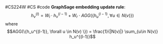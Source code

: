 #CS224W #CS #code
**GraphSage embedding update rule**:
$$h_v^{(l)} = W_l\cdot h_v^{(l-1)} + W_r \cdot AGG(\{h_u^{(l-1)}, \forall u \in N(v) \})$$
where
$$AGG(\{h_u^{(l-1)}, \forall u \in N(v) \}) = \frac{1}{|N(v)|} \sum_{u\in N(v)} h_u^{(l-1)}$$